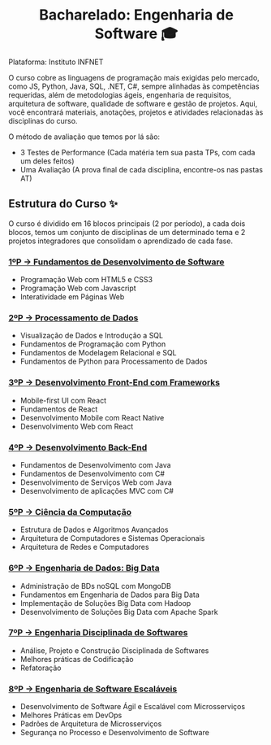 <h1 align=center> Bacharelado: Engenharia de Software 🎓 </h1>

Plataforma: Instituto INFNET

O curso cobre as linguagens de programação mais exigidas pelo mercado, como JS, Python, Java, SQL, .NET, C#, sempre alinhadas às competências requeridas, além de metodologias ágeis, engenharia de requisitos, arquitetura de software, qualidade de software e gestão de projetos. Aqui, você encontrará materiais, anotações, projetos e atividades relacionadas às disciplinas do curso.

O método de avaliação que temos por lá são:
  - 3 Testes de Performance (Cada matéria tem sua pasta TPs, com cada um deles feitos)
  - Uma Avaliação (A prova final de cada disciplina, encontre-os nas pastas AT)

<h2> Estrutura do Curso ✨ </h2>

O curso é dividido em 16 blocos principais (2 por período), a cada dois blocos, temos um conjunto de disciplinas de um determinado tema e 2 projetos integradores que consolidam o aprendizado de cada fase.

<h3><a href="./1ºP - Fundamentos de Desenvolvimento de Software">1ºP -> Fundamentos de Desenvolvimento de Software </a></h3>

  - Programação Web com HTML5 e CSS3
  - Programação Web com Javascript
  - Interatividade em Páginas Web

<h3><a href="./2ºP - Processamento de Dados">2ºP -> Processamento de Dados </a></h3>

  - Visualização de Dados e Introdução a SQL
  - Fundamentos de Programação com Python
  - Fundamentos de Modelagem Relacional e SQL
  - Fundamentos de Python para Processamento de Dados

<h3><a href="./3ºP - Desenvolvimento Front-End com Frameworks">3ºP -> Desenvolvimento Front-End com Frameworks </a></h3>

  - Mobile-first UI com React
  - Fundamentos de React
  - Desenvolvimento Mobile com React Native
  - Desenvolvimento Web com React

<h3><a href="./4ºP - Desenvolvimento Back-End">4ºP -> Desenvolvimento Back-End </a></h3>

  - Fundamentos de Desenvolvimento com Java
  - Fundamentos de Desenvolvimento com C#
  - Desenvolvimento de Serviços Web com Java
  - Desenvolvimento de aplicações MVC com C#

<h3><a href="./5ºP - Ciência da Computação">5ºP -> Ciência da Computação </a></h3>

  - Estrutura de Dados e Algoritmos Avançados
  - Arquitetura de Computadores e Sistemas Operacionais
  - Arquitetura de Redes e Computadores

<h3><a href="./6ºP - Engenharia de Dados - Big Data">6ºP -> Engenharia de Dados: Big Data </a></h3>

  - Administração de BDs noSQL com MongoDB
  - Fundamentos em Engenharia de Dados para Big Data
  - Implementação de Soluções Big Data com Hadoop
  - Desenvolvimento de Soluções Big Data com Apache Spark
  
<h3><a href="./7ºP - Engenharia Disciplinada de Softwares">7ºP -> Engenharia Disciplinada de Softwares </a></h3>

  - Análise, Projeto e Construção Disciplinada de Softwares
  - Melhores práticas de Codificação
  - Refatoração

<h3><a href="./8ºP - Engenharia de Software Escaláveis">8ºP -> Engenharia de Software Escaláveis </a></h3>

  - Desenvolvimento de Software Ágil e Escalável com Microsserviços
  - Melhores Práticas em DevOps
  - Padrões de Arquitetura de Microsserviços
  - Segurança no Processo e Desenvolvimento de Software
